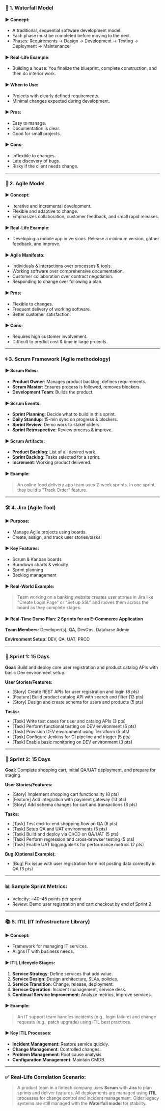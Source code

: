 
### 🔶 1. Waterfall Model

#### ▶ Concept:

* A traditional, sequential software development model.
* Each phase must be completed before moving to the next.
* Phases: Requirements → Design → Development → Testing → Deployment → Maintenance

#### ▶ Real-Life Example:

* Building a house: You finalize the blueprint, complete construction, and then do interior work.

#### ▶ When to Use:

* Projects with clearly defined requirements.
* Minimal changes expected during development.

#### ▶ Pros:

* Easy to manage.
* Documentation is clear.
* Good for small projects.

#### ▶ Cons:

* Inflexible to changes.
* Late discovery of bugs.
* Risky if the client needs change.

---

### 🔷 2. Agile Model

#### ▶ Concept:

* Iterative and incremental development.
* Flexible and adaptive to change.
* Emphasizes collaboration, customer feedback, and small rapid releases.

#### ▶ Real-Life Example:

* Developing a mobile app in versions. Release a minimum version, gather feedback, and improve.

#### ▶ Agile Manifesto:

* Individuals & interactions over processes & tools.
* Working software over comprehensive documentation.
* Customer collaboration over contract negotiation.
* Responding to change over following a plan.

#### ▶ Pros:

* Flexible to changes.
* Frequent delivery of working software.
* Better customer satisfaction.

#### ▶ Cons:

* Requires high customer involvement.
* Difficult to predict cost & time in large projects.

---

### 🌀 3. Scrum Framework (Agile methodology)

#### ▶ Scrum Roles:

* **Product Owner**: Manages product backlog, defines requirements.
* **Scrum Master**: Ensures process is followed, removes blockers.
* **Development Team**: Builds the product.

#### ▶ Scrum Events:

* **Sprint Planning**: Decide what to build in this sprint.
* **Daily Standup**: 15-min sync on progress & blockers.
* **Sprint Review**: Demo work to stakeholders.
* **Sprint Retrospective**: Review process & improve.

#### ▶ Scrum Artifacts:

* **Product Backlog**: List of all desired work.
* **Sprint Backlog**: Tasks selected for a sprint.
* **Increment**: Working product delivered.

#### ▶ Example:

> An online food delivery app team uses 2-week sprints. In one sprint, they build a "Track Order" feature.

---

### 🛠 4. Jira (Agile Tool)

#### ▶ Purpose:

* Manage Agile projects using boards.
* Create, assign, and track user stories/tasks.

#### ▶ Key Features:

* Scrum & Kanban boards
* Burndown charts & velocity
* Sprint planning
* Backlog management

#### ▶ Real-World Example:

> Team working on a banking website creates user stories in Jira like "Create Login Page" or "Set up SSL" and moves them across the board as they complete stages.

#### ▶ Real-Time Demo Plan: 2 Sprints for an E-Commerce Application

**Team Members:** Developer(s), QA, DevOps, Database Admin

**Environment Setup:** DEV, QA, UAT, PROD

---

### 🚀 Sprint 1: 15 Days

**Goal:** Build and deploy core user registration and product catalog APIs with basic Dev environment setup.

**User Stories/Features:**

* \[Story] Create REST APIs for user registration and login (8 pts)
* \[Feature] Build product catalog API with search and filter (13 pts)
* \[Story] Design and create schema for users and products (5 pts)

**Tasks:**

* \[Task] Write test cases for user and catalog APIs (3 pts)
* \[Task] Perform functional testing on DEV environment (5 pts)
* \[Task] Provision DEV environment using Terraform (5 pts)
* \[Task] Configure Jenkins for CI pipeline and trigger (5 pts)
* \[Task] Enable basic monitoring on DEV environment (3 pts)

---

### 🚀 Sprint 2: 15 Days

**Goal:** Complete shopping cart, initial QA/UAT deployment, and prepare for staging.

**User Stories/Features:**

* \[Story] Implement shopping cart functionality (8 pts)
* \[Feature] Add integration with payment gateway (13 pts)
* \[Story] Add schema changes for cart and transactions (3 pts)

**Tasks:**

* \[Task] Test end-to-end shopping flow on QA (8 pts)
* \[Task] Setup QA and UAT environments (5 pts)
* \[Task] Build and deploy via CI/CD on QA/UAT (5 pts)
* \[Task] Perform regression and cross-browser testing (5 pts)
* \[Task] Enable UAT logging/alerts for performance metrics (2 pts)

**Bug (Optional Example):**

* \[Bug] Fix issue with user registration form not posting data correctly in QA (3 pts)

---

### 📊 Sample Sprint Metrics:

* Velocity: \~40–45 points per sprint
* Review: Demo user registration and cart checkout by end of Sprint 2

---

### 📚 5. ITIL (IT Infrastructure Library)

#### ▶ Concept:

* Framework for managing IT services.
* Aligns IT with business needs.

#### ▶ ITIL Lifecycle Stages:

1. **Service Strategy**: Define services that add value.
2. **Service Design**: Design architecture, SLAs, policies.
3. **Service Transition**: Change, release, deployment.
4. **Service Operation**: Incident management, service desk.
5. **Continual Service Improvement**: Analyze metrics, improve services.

#### ▶ Example:

> An IT support team handles incidents (e.g., login failure) and change requests (e.g., patch upgrade) using ITIL best practices.

#### ▶ Key ITIL Processes:

* **Incident Management**: Restore service quickly.
* **Change Management**: Controlled changes.
* **Problem Management**: Root cause analysis.
* **Configuration Management**: Maintain CMDB.

---

### ✅ Real-Life Correlation Scenario:

> A product team in a fintech company uses **Scrum** with **Jira** to plan sprints and deliver features. All deployments are managed using **ITIL** processes for change control and incident management. Older legacy systems are still managed with the **Waterfall model** for stability.

